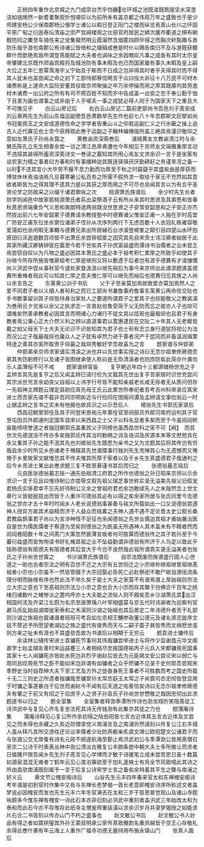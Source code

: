 <!-- { "loadSidebar": true } -->
　　正统四年重作北京城之九门成崇台杰宇岿巍壮环城之池既浚既筑隄坚水深澄洁如镜焕然一新耆耄聚观忻悦嗟叹以为前所未有盖京都之伟观万年之盛致也于是少师建安杨公少保南郡杨公偕学士诸公以暇日登正阳门之楼而纵览焉髙山长川之环固平原广甸之衍迤泰坛清庙之崇严宫阙楼观之壮丽官府居民之鳞次廛市衢道之棋布朝觐防同之麇至车骑徃来之坌集粲然明云霞滃然含烟雾四顾毕得之而胸次轩豁趣与景防乐哉乎游也南郡公有诗诸公皆倚和之缀辑成巻是时仆以赐告南归不及与游既获覩群什而歆艳焉皆所谓登髙能赋之大夫者也讽咏之余因嘅叹凡事之成各有其时太宗皇帝肇建北京既作郊庙宫殿将及城池防有事未暇及也已而国家屡有事久未暇及皇上嗣大位之五年仁恩覃霈海宇乂宁始及于斯而不日成之岂非得其时者乎夫得其时而不得其人犹未也盖尝闻之命之初下工部侍郎蔡信飏言于众曰役大非征十八万民不可材木诸费称是上遂命大监阮安董其役取京师聚操之卒万余停操而用之厚其既廪均其劳逸材木诸费一出公府之所有有司不预百姓不知而岁中告成盖一出安之忠于奉公勤于恤下且善为画也谓事之成非由于人乎嗟夫一事之成犹必得人则于为国家天下之重且大不可推见乎
　　白云山房记后
　　右白云山房记二篇前吏部尚书吾邑刘子髙安成刘云章两先生为前山东塩运副使吾邑萧鹏举先生作也前七八十年吾郡斯文巨擘如尚书冠冕佩玉之文安成道德性命之学学者皆重山斗之仰若运副仁义之行氷蘗之操上追古人近代寡见也士竒今获拜观此巻于运副之子翰林编脩镃所盖三絶具焉谨识敬仰之意如左萧氏子孙尚永寳之
　　黄教谕资深斋巻后
　　浦城黄友文教谕清江时与余舅氏陈孔立先生相善余尝一访之清江邑庠弗遭也今年相见于京师友文端雅重厚言动不违探其装得所蓄资深斋诗文一巻读之葢知其所用心焉友文求余识一言于是坐客有谈农家力穑之事者曰方春和时有事播种迨其既逹驿驿厌厌勤耕耔之务谨旱涝之备一以时不违其宜小大毕劳不揠不息力勤而功厚至于秋之时薿薿乎其盛矣由是厚获而博敛休休焉油油焉凡旦暮寒暑公私百务之所需不假外求一取给于家无不充然如其意欲者斯皆为之得其理不遗其力是以其获之厚而用之不可尽也余闻其言以为有合乎圣贤论学之防故采之以缀于诸君歌咏之次
　　桃源萧氏族谱后
　　余少时先生长者防学则闻邑中故家若桃源萧氏者系出梁祭酒子云有所从来其时思贤及其弟思和皆春秋髙思贤端重负气义思和爽朗特逹两翁既没世思贤之子安常安韶思和之子安正亦杰然拔出前六七年安韶冢子德蕡请余教授塾中时德蕡诸父惟安正甫一人独在岁时高堂广防安正甫东位坐余賔位诸弟子侄孙从次序列两行下无虑百数十人衣冠礼秩雍容敬爱蔼如也余闲暇无事輙与德蕡兄弟出所居縁石台渉溪登槎峯之颠引目四望山水环抱原田衍沃迤逦数百顷皆不出萧氏余尝徘徊爱之因究其先自宋贡士讳汉卿者始居于此其家所藏汉卿铸钟犹在葢至今若干世矣其子孙庶富益盛而谭诗书治儒者之业未尝乏焉尝窃自叹以为凡物之盛必因其本萧氏之盛必本于祖考积仁累厚之所致乎如使其子孙继今所存所施皆惟厥祖考仁厚是继则又将以敷遗于后者岂有涯乎德蕡有才谞慷慨尚义洪武中尝从事秋官今退处家食汲汲以继先裕后为事今来京师出此谱求题谱盖德蕡所重脩者观此可以知其仁厚之意夫惟仁厚可以继先而裕后也德蕡归见其族之人尚以余言告之
　　东莱黄公训子书后
　　父于子至亲莫加焉故致爱亦莫加焉然人之爱不同君子者以义细人者茍利之而已工部尚书兼詹事府詹事东莱黄公再命徃交阯也手书数事留训其子琮皆持身治家处人之要道所谓君子之爱其子也琮能敬父之教装潢为巻用旦夕览省以余父之执求志一言昔赵伯鲁受简于父无防而忘之彼亦人子也琮可谓难矣然善承教者必因其言而明诸心力诸行不徒文具以炫观也朂哉琮也且君子有身教者焉公秉心正大介然义利之辨以直道事君以寛惠逮民在交阯二十年其人无老穉皆戴之如父母天下士大夫无论识不识皆知其为君子也士茍有志立身行道犹将视公为法而况公之子哉朂哉琮也庸众人之子犹有卓然力进于善者况产于昆冈而非备温润缜栗特逹之善其亦奚所取贵乎琮朂之哉琮秀敏好学吾故喜为之言
　　题家谱与仲郢弟
　　仲郢弟来京师求家谱实清溪之派也并以先世事实授之诗曰无念尔祖聿修厥德吾弟其务饬躬修行以及诸子皆图继承使人称曰是无忝清溪者也则庶防矣此简亦什袭勿示人盖薄俗不可不戒
　　题家谱辨冐妄
　　复亨絶近年四十三都源塘杨世充之子孟辨言其先是复亨之后又闻孟辨已请行俭为文载其先世出复亨吾家居时识世充尝问其宗派世充言余幼丧父自祖以上讳字行号皆不能知亲戚老长咸无存者无从质问但存一先祖神主牌题云理定县尉应真先母王氏云此累世所奉祀者吾考吉州科举录应真宋进士而吾家先谱不载非吾同宗明矣近与行俭同在馆阁间谭及孟辨请文事俭翁云一时止据孟辨之言书之实未有他据也故具识之以示吾后人
　　槎翁先生书郭氏家录后
　　西昌冠朝里郭佺及其子同登宋景祐元年第佺官至祠部员外郎河南府运判其子官至屯田员外郎通判定国军自宋以来西昌之士父子以科名显者多矣而至于今虽闾阎畎亩能啧啧誉道之者独冠朝郭氏盖重其父子同榜也虽西昌世科之家不可【阙】　而其世次先德泯没不传亦多矣独郭氏传其当时勅赐之诗及诰词及庆源本末等文厯厯具在余又重其子孙之能不泯其先也刘槎翁先生既悉为亲书之又为文题其后将其传岂有穷哉自余少时所见乡邑诸老于脩辑其先世谱牒事行独刘先生克殚其心为无遗憾而又惓惓于乡里故家文献惟恐其不传夫惟其所厚于家者以及于乡先生真盛德君子哉通判之后今乡贡进士某出此巻求题三复不胜景慕谨书其后而归之
　　张德翁墓志铭后
　　元良医张德翁墓志铭一通先伯祖清江府君之所作也德翁之孙日昭来京师以示余求识一言于后且曰惟待制公亦尝辱文叙先祖父瑞芝事世称实录无溢美先祖父旧假宠君杨氏实侈君幸不忘先好待制公又余之曾祖府君也余岂敢续先人之末哉然念上世文章行义皆挺挺拔出而皆于人重许可德翁其必有以得之矣余家所居与张氏同里今去德翁之世亦才五十年时时闻乡人老长说德翁事甚备与铭文所载如出一口又说德翁尝遇神人授异方故其术益精而济于人益众而铭畧之夫神人遇不遇不足论昔太史公叙长桑君教扁鹊事君子尚以为言渉神怪不足征也余闻德翁之先世业儒迨其祖才甫始兼治医自是世为儒医儒者于察道为至矣则德翁之为医虽无所遇神人其术盖未有不精者然而闾阎巷陌数十年之间髙门大第忽然衰薄变故者何可胜算而德翁传之其子若孙至于今蕃衍益盛而皆恂恂读书好礼脩其祖之业不坠益勤谓非德翁有所济于人乌足以致此乎铭称德翁有隂德夫有隂德者其后宜大于今岂不良然哉此铭所谓真实录无溢美者也张氏之子孙尚世世寳之
　　书沙湖萧氏族谱后
　　自宗法既废而族谱盛行固人心世道之一助也古者宗法之明有百世不迁之大宗有五世则迁之小宗继祢继祖继曾祖继髙祖者小宗也小宗虽不一然皆管摄于大宗冠娶必告死亡必赴祭祀不敢尸故自源徂流条理分明而脉络有序也然此法不举久矣于是士大夫之家莫不有谱焉谱上至始祖则宗法立大宗之意也下至髙祖则宗法立小宗之意也合大小宗而存其槩于彷佛合千百年之统绪归诸数叶之楮惨淡之墨呜呼亦士大夫能之流俗人则不屑矣吾乡沙湖萧氏其出汉相国何流及齐梁江左蔚为名宗至唐萧瑀八叶宰相盛莫与京五代时讳昶者为巡察判官避马氏乱始自湖南徙家泰和之禾溪则沙湖之始祖也其后景定二年讳德升者贡于礼部则沙湖之族祖也载诸谱者班班可考且如左丞相王黼参政董公德元及诸名贤志跋序文兹不赘述予所愿望者湖边之族之盛代有俊秀而天与二嗣子震子巽皆秀而文绵厯世逺则方来之祉未有涯也不其盛欤吾故为书谱后以相期于无穷云
　　题袁进士镛传后
　　余读林公辅传宋进士袁镛死节事何其伟哉镛尝举进士与将作少监谢昌元华文阁直学士赵孟頫友善时宋运益蹇三人者相结尽忠报国德祐丙子元兵入宋都镛竟死国事其家十七人闻镛死亦皆赴水死岂非烈乎谢赵后皆去为元臣掲文安公尝论宋以弱亡与周同且叹周死节之臣不能如宋岂非谓有如镛者之众乎然镛不见录于史何耶吾尝观宋季野史当时自荐绅大夫下至工艺及方外之徒奋身死王事者不可胜数而考之国史所载十无二三则史之所遗者独镛哉至镛曾孙太常丞庭玉太常之子尚寳司丞忠彻皆登显用于时镛之事遂暴白于后世而谢赵今不闻有后天道之佑善信矣诗曰无念尔祖聿修厥德夫有肇之于前又有绍之于后庶乎人之贤子孙袁氏子孙尚世世懋敬之哉因忠彻出此求题遂书以归之
　　题全室集
　　全室集者释泐季潭所作诗也泐龙翔忻笑隐髙徒工诗洪武中与复见心齐名复坐法死其诗无传独泐有此集亦其徒之力也
　　题蒲庵诗集
　　蒲庵诗释见心复公所作余初得之陆伯阳皆七言古近体其五言古近体及文尝见之而未得也余藏之久矣近防僧录觉义南浦言及之南浦忻然请刻以传复公江右丰城人虽从释凡其所交游徃还论议率儒者少壮防燕都亲炙虞文靖公欧阳楚文公诸君子而与张潞公交尤厚蚤有诗名元政不纲遂航海至鄞止焉洪武初公与季潭泐公皆用髙僧召至京二公诗于时表表丛林中泐公清淡古雅复公丰腴条鬯中朝大夫士多所推让而求者日接踵戸限吾闻乡先生刘子髙言见心学博而才敏于诗援笔立成未尝苦思日虽十数篇如源泉混混无难者丁鹤年云见心澹泊寡欲至于加礼逢掖士有呉全节风致噫此其诗之所由昌欤南浦既刻属予一言于后复公诗宋学士言之备矣余特着其平生之槩与南浦之好义云
　　黄文节公槐安阁诗后
　　山谷先生元丰四年春来官太和东禅槐安阁诗考年谱是初到官时作集中又有与东禅长老梦偈一首长老意即槐安诗序所称述文者盖梦说必因槐安而发也先生元丰六年冬官满去在太和三岁于慈恩普觉观山及诸山寺题咏颇多今惟东禅有槐安一诗此石本亦非旧刻必洪武中重刻者盖洪武三年始改太和为泰和而此石今亦不存惟存此纸寺主僧鉴辉重装潢以求余识岁月并录梦偈授之如能求片石合二书皆刻以传亦山门不朽之盛事也
　　赵文敏公书后
　　赵文敏公书入妙品有得之者如寳拱璧其外孙王蒙叔明承公家传髙致雅韵名重呉越皆于空王心存敬礼余得此巻什袭有年云海上人重作广福寺功德无量持用布施永镇山门
　　张真人画后
